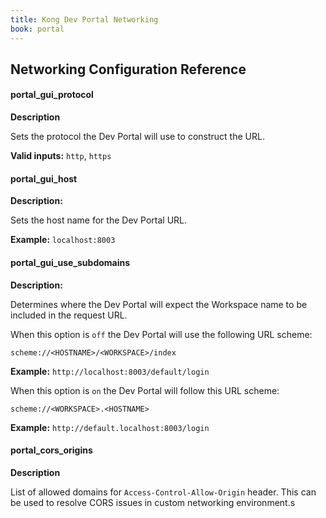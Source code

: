 ```yaml
---
title: Kong Dev Portal Networking
book: portal
---
```


## Networking Configuration Reference


#### portal_gui_protocol

**Description**

Sets the protocol the Dev Portal will use to construct the URL.

**Valid inputs:** `http`, `https`


#### portal_gui_host

**Description:**

Sets the host name for the Dev Portal URL.

**Example:** `localhost:8003`


#### portal_gui_use_subdomains
**Description:**

Determines where the Dev Portal will expect the Workspace name to be included 
in the request URL.

When this option is `off` the Dev Portal will use the following URL scheme:

```
scheme://<HOSTNAME>/<WORKSPACE>/index
```

**Example:** `http://localhost:8003/default/login`


When this option is `on` the Dev Portal will follow this URL scheme:

```
scheme://<WORKSPACE>.<HOSTNAME>
```
**Example:** `http://default.localhost:8003/login`


#### portal_cors_origins
**Description**

List of allowed domains for `Access-Control-Allow-Origin` header. This can be
used to resolve CORS issues in custom networking environment.s
